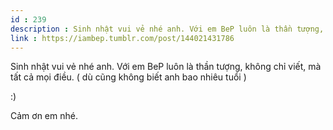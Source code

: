 ```yaml
---
id : 239
description : Sinh nhật vui vẻ nhé anh. Với em BeP luôn là thần tượng, không chỉ viết, mà tất cả mọi điều. ( dù cũng không biết anh bao nhiêu tuổi )
link : https://iambep.tumblr.com/post/144021431786
---
```


Sinh nhật vui vẻ nhé anh. Với em BeP luôn là thần tượng, không chỉ viết,
mà tất cả mọi điều. ( dù cũng không biết anh bao nhiêu tuổi )

:)

Cảm ơn em nhé.